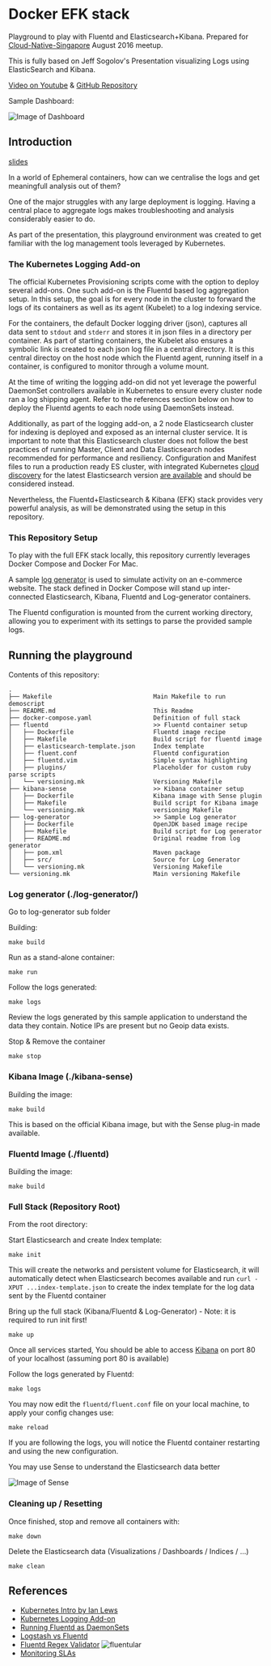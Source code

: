 
# Docker EFK stack

Playground to play with Fluentd and Elasticsearch+Kibana. Prepared for [Cloud-Native-Singapore](http://meetup.com/cloud-native-singapore) August 2016 meetup.

This is fully based on Jeff Sogolov's Presentation visualizing Logs using ElasticSearch and Kibana. 

[Video on Youtube](https://www.youtube.com/watch?v=Kqs7UcCJquM) &  [GitHub Repository](https://github.com/gsogol/docker-elk)

Sample Dashboard:

![Image of Dashboard](images/dashboard.png)

## Introduction

[slides](https://docs.google.com/presentation/d/1dGwlrXrcskHr09l79wty_CGrD_sqjZx8Gge7KxZI4b0/pub?start=false&loop=false&delayms=3000)

In a world of Ephemeral containers, how can we centralise the logs and get meaningfull analysis out of them?

One of the major struggles with any large deployment is logging. Having a central place to aggregate logs makes troubleshooting and analysis considerably easier to do.

As part of the presentation, this playground environment was created to get familiar with the log management tools leveraged by Kubernetes.

### The Kubernetes Logging Add-on

The official Kubernetes Provisioning scripts come with the option to deploy several add-ons. One such add-on is the Fluentd based log aggregation setup. 
In this setup, the goal is for every node in the cluster to forward the logs of its containers as well as its agent (Kubelet) to a log indexing service.

For the containers, the default Docker logging driver (json), captures all data sent to `stdout` and `stderr` and stores it in json files in a directory per container.
As part of starting containers, the Kubelet also ensures a symbolic link is created to each json log file in a central directory. It is this central directoy on the host node which 
the Fluentd agent, running itself in a container, is configured to monitor through a volume mount.

At the time of writing the logging add-on did not yet leverage the powerful DaemonSet controllers available in Kubernetes to ensure every cluster node ran a log shipping agent. Refer to the references
section below on how to deploy the Fluentd agents to each node using DaemonSets instead.

Additionally, as part of the logging add-on, a 2 node Elasticsearch cluster for indexing is deployed and exposed as an internal cluster service. It is important to note that this Elasticsearch
cluster does not follow the best practices of running Master, Client and Data Elasticsearch nodes recommended for performance and resiliency. 
Configuration and Manifest files to run a production ready ES cluster, with integrated Kubernetes [cloud discovery](https://github.com/fabric8io/elasticsearch-cloud-kubernetes) for the latest 
Elasticsearch version [are available](https://github.com/pires/kubernetes-elasticsearch-cluster) and should be considered instead.

Nevertheless, the Fluentd+Elasticsearch & Kibana (EFK) stack provides very powerful analysis, as will be demonstrated using the setup in this repository.

### This Repository Setup

To play with the full EFK stack locally, this repository currently leverages Docker Compose and Docker For Mac. 

A sample [log generator](https://github.com/vspiewak/log-generator) is used to simulate activity on an e-commerce website.
The stack defined in Docker Compose will stand up inter-connected Elasticsearch, Kibana, Fluentd and Log-generator containers. 

The Fluentd configuration is mounted from the current working directory, allowing you to experiment with its settings to parse the provided sample logs.

## Running the playground

Contents of this repository:
```
.
├── Makefile                            Main Makefile to run demoscript
├── README.md                           This Readme
├── docker-compose.yaml                 Definition of full stack
├── fluentd                             >> Fluentd container setup
│   ├── Dockerfile                      Fluentd image recipe
│   ├── Makefile                        Build script for fluentd image
│   ├── elasticsearch-template.json     Index template 
│   ├── fluent.conf                     Fluentd configuration
│   ├── fluentd.vim                     Simple syntax highlighting
│   ├── plugins/                        Placeholder for custom ruby parse scripts
│   └── versioning.mk                   Versioning Makefile
├── kibana-sense                        >> Kibana container setup
│   ├── Dockerfile                      Kibana image with Sense plugin
│   ├── Makefile                        Build script for Kibana image
│   └── versioning.mk                   versioning Makefile
├── log-generator                       >> Sample Log generator
│   ├── Dockerfile                      OpenJDK based image recipe
│   ├── Makefile                        Build script for Log generator
│   ├── README.md                       Original readme from log generator
│   ├── pom.xml                         Maven package
│   ├── src/                            Source for Log Generator
│   └── versioning.mk                   Versioning Makefile
└── versioning.mk                       Main versioning Makefile
```

### Log generator (./log-generator/)

Go to log-generator sub folder

Building:

```
make build
```

Run as a stand-alone container:

```
make run
```

Follow the logs generated:

```
make logs
```

Review the logs generated by this sample application to understand the data they contain. Notice IPs are present but no Geoip data exists.

Stop & Remove the container

```
make stop
```

### Kibana Image (./kibana-sense)

Building the image:

```
make build
```

This is based on the official Kibana image, but with the Sense plug-in made available. 

### Fluentd Image (./fluentd)

Building the image:
```
make build
```

### Full Stack (Repository Root)

From the root directory:

Start Elasticsearch and create Index template:

```
make init
```

This will create the networks and persistent volume for Elasticsearch, it will automatically detect when Elasticsearch becomes available and run `curl -XPUT ...index-template.json` to create the index template for the log data sent by the Fluentd container

Bring up the full stack (Kibana/Fluentd & Log-Generator) - Note: it is required to run init first!

```
make up
```

Once all services started, You should be able to access [Kibana](http://localhost) on port 80 of your localhost (assuming port 80 is available)

Follow the logs generated by Fluentd:

```
make logs
```

You may now edit the `fluentd/fluent.conf` file on your local machine, to apply your config changes use:

```
make reload
```

If you are following the logs, you will notice the Fluentd container restarting and using the new configuration.

You may use Sense to understand the Elasticsearch data better

![Image of Sense](images/sense.png)

### Cleaning up / Resetting

Once finished, stop and remove all containers with:

```
make down
```

Delete the Elasticsearch data (Visualizations / Dashboards / Indices / ...)

```
make clean
```

## References

- [Kubernetes Intro by Ian Lews](https://www.openstack.org/summit/tokyo-2015/videos/presentation/in-a-world-of-ephemeral-containers-how-do-we-keep-track-of-things)
- [Kubernetes Logging Add-on](https://github.com/kubernetes/kubernetes/tree/v1.3.6/cluster/addons/fluentd-elasticsearch)
- [Running Fluentd as DaemonSets](https://github.com/kubernetes/kubernetes/issues/13313#issuecomment-234180205)
- [Logstash vs Fluentd](http://www.slideshare.net/td-nttcom/fluentd-vs-logstash-for-openstack-log-management)
- [Fluentd Regex Validator](http://fluentular.herokuapp.com/) ![fluentular](images/fluentular.png)
- [Monitoring SLAs](https://www.elastic.co/guide/en/elasticsearch/guide/2.x/percentiles.html)
